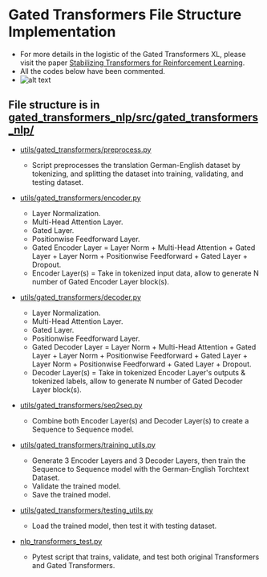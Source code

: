 # Gated Transformers File Structure Implementation
- For more details in the logistic of the Gated Transformers XL, please visit the paper [Stabilizing Transformers for Reinforcement Learning](https://arxiv.org/abs/1910.06764).
- All the codes below have been commented.
- ![alt text](https://github.com/mnguyen0226/gated_transformers_nlp/blob/main/imgs/gated_transformers.png)
## File structure is in [gated_transformers_nlp/src/gated_transformers_nlp/](https://github.com/mnguyen0226/gated_transformers_nlp/tree/main/src/gated_transformers_nlp)
- [utils/gated_transformers/preprocess.py](https://github.com/mnguyen0226/gated_transformers_nlp/blob/main/src/gated_transformers_nlp/utils/gated_transformers/preprocess.py)
    - Script preprocesses the translation German-English dataset by tokenizing, and splitting the dataset into training, validating, and testing dataset.
- [utils/gated_transformers/encoder.py](https://github.com/mnguyen0226/gated_transformers_nlp/blob/main/src/gated_transformers_nlp/utils/gated_transformers/encoder.py)
    - Layer Normalization.
    - Multi-Head Attention Layer.
    - Gated Layer.
    - Positionwise Feedforward Layer.
    - Gated Encoder Layer = Layer Norm + Multi-Head Attention + Gated Layer + Layer Norm + Positionwise Feedforward + Gated Layer + Dropout.
    - Encoder Layer(s) = Take in tokenized input data, allow to generate N number of Gated Encoder Layer block(s).
- [utils/gated_transformers/decoder.py](https://github.com/mnguyen0226/gated_transformers_nlp/blob/main/src/gated_transformers_nlp/utils/gated_transformers/decoder.py)
    - Layer Normalization.
    - Multi-Head Attention Layer.
    - Gated Layer.
    - Positionwise Feedforward Layer.
    - Gated Decoder Layer = Layer Norm + Multi-Head Attention + Gated Layer + Layer Norm + Positionwise Feedforward + Gated Layer + Layer Norm + Positionwise Feedforward + Gated Layer + Dropout.
    - Decoder Layer(s) = Take in tokenized Encoder Layer's outputs & tokenized labels, allow to generate N number of Gated Decoder Layer block(s).

- [utils/gated_transformers/seq2seq.py](https://github.com/mnguyen0226/gated_transformers_nlp/blob/main/src/gated_transformers_nlp/utils/gated_transformers/seq2seq.py)
    - Combine both Encoder Layer(s) and Decoder Layer(s) to create a Sequence to Sequence model.
- [utils/gated_transformers/training_utils.py](https://github.com/mnguyen0226/gated_transformers_nlp/blob/main/src/gated_transformers_nlp/utils/gated_transformers/training_utils.py)
    - Generate 3 Encoder Layers and 3 Decoder Layers, then train the Sequence to Sequence model with the German-English Torchtext Dataset. 
    - Validate the trained model.
    - Save the trained model.
- [utils/gated_transformers/testing_utils.py](https://github.com/mnguyen0226/gated_transformers_nlp/blob/main/src/gated_transformers_nlp/utils/gated_transformers/testing_utils.py)
    - Load the trained model, then test it with testing dataset.
- [nlp_transformers_test.py](https://github.com/mnguyen0226/gated_transformers_nlp/blob/main/src/gated_transformers_nlp/nlp_transformers_test.py)
    - Pytest script that trains, validate, and test both original Transformers and Gated Transformers.